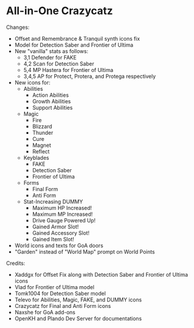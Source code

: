 # All-in-One Crazycatz

Changes:
- Offset and Remembrance & Tranquil synth icons fix
- Model for Detection Saber and Frontier of Ultima
- New "vanilla" stats as follows:
  - 3,1 Defender for FAKE
  - 4,2 Scan for Detection Saber
  - 5,4 MP Hastera for Frontier of Ultima
  - 3,4,5 AP for Protect, Protera, and Protega respectively
- New icons for:
  - Abilities
    - Action Abilities
    - Growth Abilities
    - Support Abilities
  - Magic
    - Fire
    - Blizzard
    - Thunder
    - Cure
    - Magnet
    - Reflect
  - Keyblades
    - FAKE
    - Detection Saber
    - Frontier of Ultima
  - Forms
    - Final Form
    - Anti Form
  - Stat-Increasing DUMMY
    - Maximum HP Increased!
    - Maximum MP Increased!
    - Drive Gauge Powered Up!
    - Gained Armor Slot!
    - Gained Accessory Slot!
    - Gained Item Slot!
- World icons and texts for GoA doors
- "Garden" instead of "World Map" prompt on World Points

Credits:
- Xaddgx for Offset Fix along with Detection Saber and Frontier of Ultima icons
- Vlad for Frontier of Ultima model
- Tomk1004 for Detection Saber model
- Televo for Abilities, Magic, FAKE, and DUMMY icons
- Crazycatz for Final and Anti Form icons
- Naxshe for GoA add-ons
- OpenKH and Plando Dev Server for documentations
